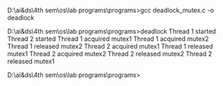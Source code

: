 D:\ai&ds\4th sem\os\lab programs\programs>gcc deadlock_mutex.c -o deadlock

D:\ai&ds\4th sem\os\lab programs\programs>deadlock
Thread 1 started
Thread 2 started
Thread 1 acquired mutex1
Thread 1 acquired mutex2
Thread 1 released mutex2
Thread 2 acquired mutex1
Thread 1 released mutex1
Thread 2 acquired mutex2
Thread 2 released mutex2
Thread 2 released mutex1

D:\ai&ds\4th sem\os\lab programs\programs>
